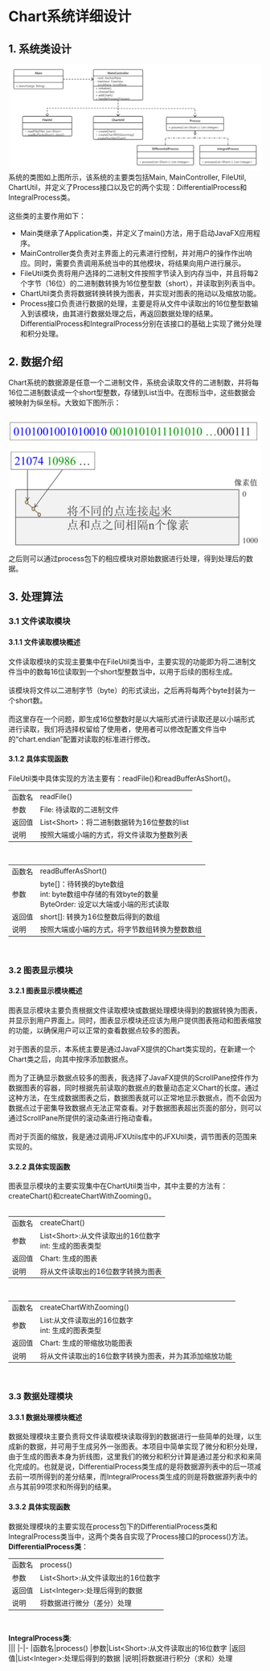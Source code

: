 # Chart系统详细设计
## 1. 系统类设计
![类图](images/类图.png)<br>
系统的类图如上图所示，该系统的主要类包括Main, MainController, FileUtil, ChartUtil，并定义了Process接口以及它的两个实现：DifferentialProcess和IntegralProcess类。<br><br>
这些类的主要作用如下：
+ Main类继承了Application类，并定义了main()方法，用于启动JavaFX应用程序。
+ MainController类负责对主界面上的元素进行控制，并对用户的操作作出响应。同时，需要负责调用系统当中的其他模块，将结果向用户进行展示。
+ FileUtil类负责将用户选择的二进制文件按照字节读入到内存当中，并且将每2个字节（16位）的二进制数转换为16位整型数（short），并读取到列表当中。
+ ChartUtil类负责将数据转换转换为图表，并实现对图表的拖动以及缩放功能。
+ Process接口负责进行数据的处理，主要是将从文件中读取出的16位整型数输入到该模块，由其进行数据处理之后，再返回数据处理的结果。DifferentialProcess和IntegralProcess分别在该接口的基础上实现了微分处理和积分处理。
## 2. 数据介绍
Chart系统的数据源是任意一个二进制文件，系统会读取文件的二进制数，并将每16位二进制数读成一个short型整数，存储到List当中。在图标当中，这些数据会被映射为纵坐标。大致如下图所示：<br><br>
![文件数据读取方法](images/文件数据读取方法.png)<br>
之后则可以通过process包下的相应模块对原始数据进行处理，得到处理后的数据。
## 3. 处理算法
### 3.1	文件读取模块
#### 3.1.1	文件读取模块概述
文件读取模块的实现主要集中在FileUtil类当中，主要实现的功能即为将二进制文件当中的数每16位读取到一个short型整数当中，以用于后续的图标生成。<br><br>
该模块将文件以二进制字节（byte）的形式读出，之后再将每两个byte封装为一个short数。<br><br>
而这里存在一个问题，即生成16位整数时是以大端形式进行读取还是以小端形式进行读取，我们将选择权留给了使用者，使用者可以修改配置文件当中的“chart.endian”配置对读取的标准进行修改。
#### 3.1.2 具体实现函数
FileUtil类中具体实现的方法主要有：readFile()和readBufferAsShort()。<br>

|||
|-|-
|函数名|readFile()|
|参数|File: 待读取的二进制文件|
|返回值|List\<Short>：将二进制数据转为16位整数的list|
|说明|按照大端或小端的方式，将文件读取为整数列表|
<br>

|||
|-|-
|函数名|readBufferAsShort()
|参数|byte[]：待转换的byte数组<br>int: byte数组中存储的有效byte的数量<br>ByteOrder: 设定以大端或小端的形式读取
|返回值|short[]: 转换为16位整数后得到的数组
|说明|按照大端或小端的方式，将字节数组转换为整数数组
<br>

### 3.2	图表显示模块
#### 3.2.1	图表显示模块概述
图表显示模块主要负责根据文件读取模块或数据处理模块得到的数据转换为图表，并显示到用户界面上。同时，图表显示模块还应该为用户提供图表拖动和图表缩放的功能，以确保用户可以正常的查看数据点较多的图表。<br><br>
对于图表的显示，本系统主要是通过JavaFX提供的Chart类实现的，在新建一个Chart类之后，向其中按序添加数据点。<br><br>
而为了正确显示数据点较多的图表，我选择了JavaFX提供的ScrollPane控件作为数据图表的容器，同时根据先前读取的数据点的数量动态定义Chart的长度。通过这种方法，在生成数据图表之后，数据图表就可以正常地显示数据点，而不会因为数据点过于密集导致数据点无法正常查看。对于数据图表超出页面的部分，则可以通过ScrollPane所提供的滚动条进行拖动查看。<br><br>
而对于页面的缩放，我是通过调用JFXUtils库中的JFXUtil类，调节图表的范围来实现的。
#### 3.2.2	具体实现函数
图表显示模块的主要实现集中在ChartUtil类当中，其中主要的方法有：createChart()和createChartWithZooming()。<br><br>

|||
|-|-
函数名|createChart()
参数|List\<Short>:从文件读取出的16位数字<br>int: 生成的图表类型
返回值|Chart: 生成的图表
说明|将从文件读取出的16位数字转换为图表
<br>

|||
|-|-
|函数名|createChartWithZooming()|
|参数|List<Short>:从文件读取出的16位数字<br>int: 生成的图表类型|
|返回值|Chart: 生成的带缩放功能图表|
|说明|将从文件读取出的16位数字转换为图表，并为其添加缩放功能|
<br>

### 3.3 数据处理模块
#### 3.3.1	数据处理模块概述
数据处理模块主要负责将文件读取模块读取得到的数据进行一些简单的处理，以生成新的数据，并可用于生成另外一张图表。本项目中简单实现了微分和积分处理，由于生成的图表本身为折线图，这里我们的微分和积分计算是通过差分和求和来简化完成的。也就是说，DifferentialProcess类生成的是将数据源列表中的后一项减去前一项所得到的差分结果，而IntegralProcess类生成的则是将数据源列表中的点与其前99项求和所得到的结果。
#### 3.3.2	具体实现函数
数据处理模块的主要实现在process包下的DifferentialProcess类和IntegralProcess类当中，这两个类各自实现了Process接口的process()方法。<br>
**DifferentialProcess类**：<br>

|||
|-|-
|函数名|process()
|参数|List\<Short>:从文件读取出的16位数字 
|返回值|List\<Integer>:处理后得到的数据
|说明|将数据进行微分（差分）处理
<br>

**IntegralProcess类**:<br>
|||
|-|-
|函数名|process()
|参数|List\<Short>:从文件读取出的16位数字 
|返回值|List\<Integer>:处理后得到的数据
|说明|将数据进行积分（求和）处理